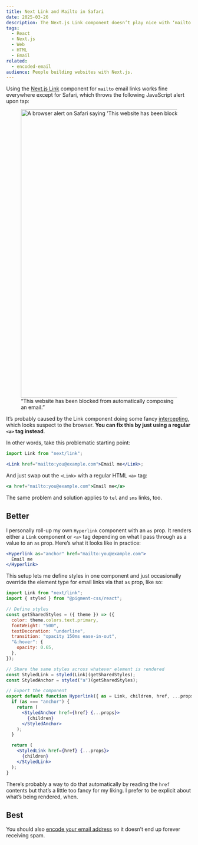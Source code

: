 ```yaml
---
title: Next Link and Mailto in Safari
date: 2025-03-26
description: The Next.js Link component doesn’t play nice with ‘mailto’ email links in Safari. You need to swap those instances out for regular anchor elements.
tags:
  - React
  - Next.js
  - Web
  - HTML
  - Email
related:
  - encoded-email
audience: People building websites with Next.js.
---
```


Using the [Next.js Link](https://nextjs.org/docs/app/api-reference/components/link) component for `mailto` email links works fine everywhere except for Safari, which throws the following JavaScript alert upon tap:

<figure>
  <img src="{% extSrc 'notes/safari-mailto-next-link' %}"
  srcset="{% extSrcset 'notes/safari-mailto-next-link' %}"
  alt="A browser alert on Safari saying 'This website has been blocked from automatically composing an email.'"
  width="1308"
  height="782"
  loading="lazy">
  <figcaption>“This website has been blocked from automatically composing an email.”</figcaption>
</figure>

It’s probably caused by the Link component doing some fancy [intercepting](https://stackoverflow.com/a/42540729/2009441), which looks suspect to the browser. **You can fix this by just using a regular `<a>` tag instead**.

In other words, take this problematic starting point:

```jsx
import Link from "next/link";

<Link href="mailto:you@example.com">Email me</Link>;
```

And just swap out the `<Link>` with a regular HTML `<a>` tag:

```jsx
<a href="mailto:you@example.com">Email me</a>
```

The same problem and solution applies to `tel` and `sms` links, too.

## Better

I personally roll-up my own `Hyperlink` component with an `as` prop. It renders either a `Link` component or `<a>` tag depending on what I pass through as a value to an `as` prop. Here’s what it looks like in practice:

```jsx
<Hyperlink as="anchor" href="mailto:you@example.com">
  Email me
</Hyperlink>
```

This setup lets me define styles in one component and just occasionally override the element type for email links via that `as` prop, like so:

```jsx
import Link from "next/link";
import { styled } from "@pigment-css/react";

// Define styles
const getSharedStyles = ({ theme }) => ({
  color: theme.colors.text.primary,
  fontWeight: "500",
  textDecoration: "underline",
  transition: "opacity 150ms ease-in-out",
  "&:hover": {
    opacity: 0.65,
  },
});

// Share the same styles across whatever element is rendered
const StyledLink = styled(Link)(getSharedStyles);
const StyledAnchor = styled("a")(getSharedStyles);

// Export the component
export default function Hyperlink({ as = Link, children, href, ...props }) {
  if (as === "anchor") {
    return (
      <StyledAnchor href={href} {...props}>
        {children}
      </StyledAnchor>
    );
  }

  return (
    <StyledLink href={href} {...props}>
      {children}
    </StyledLink>
  );
}
```

There’s probably a way to do that automatically by reading the `href` contents but that’s a little too fancy for my liking. I prefer to be explicit about what’s being rendered, when.

## Best

You should also [encode your email address](/notes/encoded-email) so it doesn’t end up forever receiving spam.
